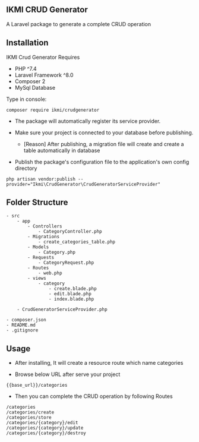 ## IKMI CRUD Generator

A Laravel package to generate a complete CRUD operation

## Installation

IKMI Crud Generator Requires
- PHP ^7.4
- Laravel Framework ^8.0
- Composer 2
- MySql Database

Type in console:

```shell
composer require ikmi/crudgenerator
```
* The package will automatically register its service provider.

* Make sure your project is connected to your database before publishing.
  * [Reason] After publishing, a migration file will create and create a table automatically in database

* Publish the package's configuration file to the application's own config directory
```shell
php artisan vendor:publish --provider="Ikmi\CrudGenerator\CrudGeneratorServiceProvider"
```

## Folder Structure

```
- src
    - app
        - Controllers
            - CategoryController.php
        - Migrations
            - create_categories_table.php
        - Models
            - Category.php
        - Requests
            - CategoryRequest.php
        - Routes
            - web.php
        - views
            - category
                - create.blade.php
                - edit.blade.php
                - index.blade.php
                
    - CrudGeneratorServiceProvider.php
    
- composer.json
- README.md
- .gitignore

```
## Usage

* After installing, It will create a resource route which name categories

* Browse below URL after serve your project
```
{{base_url}}/categories
```

* Then you can complete the CRUD operation by following Routes
```
/categories
/categories/create
/categories/store
/categories/{category}/edit
/categories/{category}/update
/categories/{category}/destroy
```
